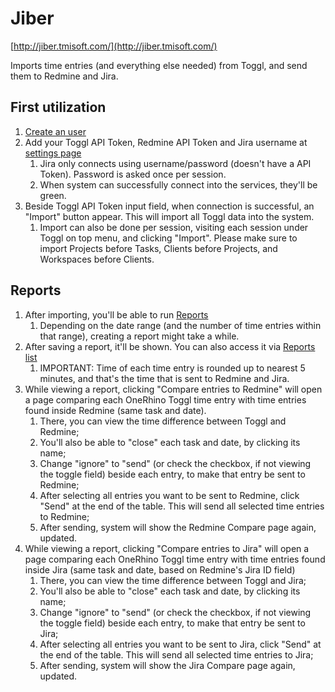 # Jiber

[http://jiber.tmisoft.com/](http://jiber.tmisoft.com/)

Imports time entries (and everything else needed) from Toggl, and send them to Redmine and Jira.

## First utilization

1. [Create an user](http://jiber.tmisoft.com/register)
2. Add your Toggl API Token, Redmine API Token and Jira username at [settings page](http://jiber.tmisoft.com/settings)
	1. Jira only connects using username/password (doesn't have a API Token). Password is asked once per session.
	2. When system can successfully connect into the services, they'll be green.
3. Beside Toggl API Token input field, when connection is successful, an "Import" button appear. This will import all Toggl data into the system.
	1. Import can also be done per session, visiting each session under Toggl on top menu, and clicking "Import". Please make sure to import Projects before Tasks, Clients before Projects, and Workspaces before Clients.

## Reports

1. After importing, you'll be able to run [Reports](http://jiber.tmisoft.com/toggl/reports)
	1. Depending on the date range (and the number of time entries within that range), creating a report might take a while.
2. After saving a report, it'll be shown. You can also access it via [Reports list](http://jiber.tmisoft.com/toggl/reports)
	1. IMPORTANT: Time of each time entry is rounded up to nearest 5 minutes, and that's the time that is sent to Redmine and Jira.
3. While viewing a report, clicking "Compare entries to Redmine" will open a page comparing each OneRhino Toggl time entry with time entries found inside Redmine (same task and date).
	1. There, you can view the time difference between Toggl and Redmine;
	2. You'll also be able to "close" each task and date, by clicking its name;
	3. Change "ignore" to "send" (or check the checkbox, if not viewing the toggle field) beside each entry, to make that entry be sent to Redmine;
	4. After selecting all entries you want to be sent to Redmine, click "Send" at the end of the table. This will send all selected time entries to Redmine;
	5. After sending, system will show the Redmine Compare page again, updated.
4. While viewing a report, clicking "Compare entries to Jira" will open a page comparing each OneRhino Toggl time entry with time entries found inside Jira (same task and date, based on Redmine's Jira ID field)
	1. There, you can view the time difference between Toggl and Jira;
	2. You'll also be able to "close" each task and date, by clicking its name;
	3. Change "ignore" to "send" (or check the checkbox, if not viewing the toggle field) beside each entry, to make that entry be sent to Jira;
	4. After selecting all entries you want to be sent to Jira, click "Send" at the end of the table. This will send all selected time entries to Jira;
	5. After sending, system will show the Jira Compare page again, updated.
